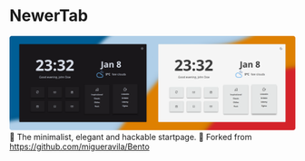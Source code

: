 # NewerTab
 ![image](assets/img/subheader.png)
 🍱 The minimalist, elegant and hackable startpage.
 📜 Forked from https://github.com/migueravila/Bento
